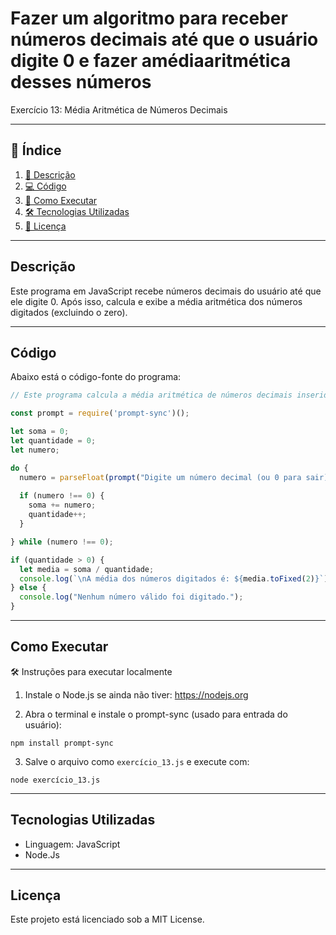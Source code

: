 # Fazer um algoritmo para receber números decimais até que o usuário digite 0 e fazer amédiaaritmética desses números

Exercício 13: Média Aritmética de Números Decimais

---

## 📑 Índice

1. [📖 Descrição](#descrição)  
2. [💻 Código](#código)  
3. [🚀 Como Executar](#como-executar)   
4. [🛠️ Tecnologias Utilizadas](#tecnologias-utilizadas)  
5. [📜 Licença](#licença)  

---

## Descrição

Este programa em JavaScript recebe números decimais do usuário até que ele digite 0. Após isso, calcula e exibe a média aritmética dos números digitados (excluindo o zero).

---

## Código

Abaixo está o código-fonte do programa:

```JavaScript
// Este programa calcula a média aritmética de números decimais inseridos pelo usuário até ele digitar 0

const prompt = require('prompt-sync')();

let soma = 0;
let quantidade = 0;
let numero;

do {
  numero = parseFloat(prompt("Digite um número decimal (ou 0 para sair): "));
  
  if (numero !== 0) {
    soma += numero;
    quantidade++;
  }

} while (numero !== 0);

if (quantidade > 0) {
  let media = soma / quantidade;
  console.log(`\nA média dos números digitados é: ${media.toFixed(2)}`);
} else {
  console.log("Nenhum número válido foi digitado.");
}

```

---

## Como Executar

🛠️ Instruções para executar localmente

1. Instale o Node.js se ainda não tiver: https://nodejs.org

2. Abra o terminal e instale o prompt-sync (usado para entrada do usuário):

```
npm install prompt-sync
```

3. Salve o arquivo como `exercício_13.js` e execute com:

```
node exercício_13.js
```

---

## Tecnologias Utilizadas

- Linguagem: JavaScript
- Node.Js

---

## Licença

Este projeto está licenciado sob a MIT License.
